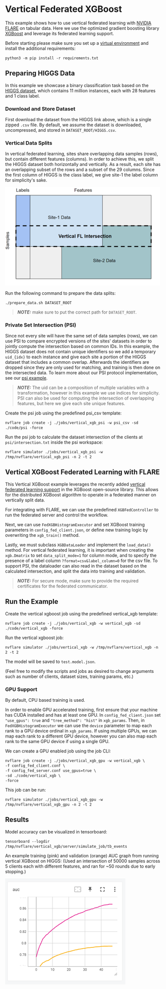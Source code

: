 # Vertical Federated XGBoost
This example shows how to use vertical federated learning with [NVIDIA FLARE](https://nvflare.readthedocs.io/en/main/index.html) on tabular data.
Here we use the optimized gradient boosting library [XGBoost](https://github.com/dmlc/xgboost) and leverage its federated learning support.

Before starting please make sure you set up a [virtual environment](../../README.md#set-up-a-virtual-environment) and install the additional requirements:
```
python3 -m pip install -r requirements.txt
```

## Preparing HIGGS Data
In this example we showcase a binary classification task based on the [HIGGS dataset](https://archive.ics.uci.edu/dataset/280/higgs), which contains 11 million instances, each with 28 features and 1 class label.

### Download and Store Dataset
First download the dataset from the HIGGS link above, which is a single zipped `.csv` file.
By default, we assume the dataset is downloaded, uncompressed, and stored in `DATASET_ROOT/HIGGS.csv`.

### Vertical Data Splits
In vertical federated learning, sites share overlapping data samples (rows), but contain different features (columns).
In order to achieve this, we split the HIGGS dataset both horizontally and vertically. As a result, each site has an overlapping subset of the rows and a  subset of the 29 columns. Since the first column of HIGGS is the class label, we give site-1 the label column for simplicity's sake.

<img src="./figs/vertical_fl.png" alt="vertical fl diagram" width="500"/>

Run the following command to prepare the data splits:
```
./prepare_data.sh DATASET_ROOT
```
> **_NOTE:_** make sure to put the correct path for `DATASET_ROOT`.

### Private Set Intersection (PSI)
Since not every site will have the same set of data samples (rows), we can use PSI to compare encrypted versions of the sites' datasets in order to jointly compute the intersection based on common IDs. In this example, the HIGGS dataset does not contain unique identifiers so we add a temporary `uid_{idx}` to each instance and give each site a portion of the HIGGS dataset that includes a common overlap. Afterwards the identifiers are dropped since they are only used for matching, and training is then done on the intersected data. To learn more about our PSI protocol implementation, see our [psi example](../psi/README.md).

> **_NOTE:_** The uid can be a composition of multiple variables with a transformation, however in this example we use indices for simplicity. PSI can also be used for computing the intersection of overlapping features, but here we give each site unique features.

Create the psi job using the predefined psi_csv template:
```
nvflare job create -j ./jobs/vertical_xgb_psi -w psi_csv -sd ./code/psi -force
```

Run the psi job to calculate the dataset intersection of the clients at `psi/intersection.txt` inside the psi workspace:
```
nvflare simulator ./jobs/vertical_xgb_psi -w /tmp/nvflare/vertical_xgb_psi -n 2 -t 2
```

## Vertical XGBoost Federated Learning with FLARE

This Vertical XGBoost example leverages the recently added [vertical federated learning support](https://github.com/dmlc/xgboost/issues/8424) in the XGBoost open-source library. This allows for the distributed XGBoost algorithm to operate in a federated manner on vertically split data.

For integrating with FLARE, we can use the predefined `XGBFedController` to run the federated server and control the workflow.

Next, we can use `FedXGBHistogramExecutor` and set XGBoost training parameters in `config_fed_client.json`, or define new training logic by overwriting the `xgb_train()` method.

Lastly, we must subclass `XGBDataLoader` and implement the `load_data()` method. For vertical federated learning, it is important when creating the `xgb.Dmatrix` to set `data_split_mode=1` for column mode, and to specify the presence of a label column `?format=csv&label_column=0` for the csv file. To support PSI, the dataloader can also read in the dataset based on the calculated intersection, and split the data into training and validation.

> **_NOTE:_** For secure mode, make sure to provide the required certificates for the federated communicator.

## Run the Example
Create the vertical xgboost job using the predefined vertical_xgb template:
```
nvflare job create -j ./jobs/vertical_xgb -w vertical_xgb -sd ./code/vertical_xgb -force
```

Run the vertical xgboost job:
```
nvflare simulator ./jobs/vertical_xgb -w /tmp/nvflare/vertical_xgb -n 2 -t 2
```

The model will be saved to `test.model.json`.

(Feel free to modify the scripts and jobs as desired to change arguments such as number of clients, dataset sizes, training params, etc.)

### GPU Support
By default, CPU based training is used.

In order to enable GPU accelerated training, first ensure that your machine has CUDA installed and has at least one GPU.
In `config_fed_client.json` set `"use_gpus": true` and  `"tree_method": "hist"` in `xgb_params`.
Then, in `FedXGBHistogramExecutor` we can use the `device` parameter to map each rank to a GPU device ordinal in `xgb_params`.
If using multiple GPUs, we can map each rank to a different GPU device, however you can also map each rank to the same GPU device if using a single GPU.

We can create a GPU enabled job using the job CLI:
```
nvflare job create -j ./jobs/vertical_xgb_gpu -w vertical_xgb \
-f config_fed_client.conf \
-f config_fed_server.conf use_gpus=true \
-sd ./code/vertical_xgb \
-force
```

This job can be run:
```
nvflare simulator ./jobs/vertical_xgb_gpu -w /tmp/nvflare/vertical_xgb_gpu -n 2 -t 2
```

## Results
Model accuracy can be visualized in tensorboard:
```
tensorboard --logdir /tmp/nvflare/vertical_xgb/server/simulate_job/tb_events
```

An example training (pink) and validation (orange) AUC graph from running vertical XGBoost on HIGGS:
(Used an intersection of 50000 samples across 5 clients each with different features,
and ran for ~50 rounds due to early stopping.)

![Vertical XGBoost graph](./figs/vertical_xgboost_graph.png)
